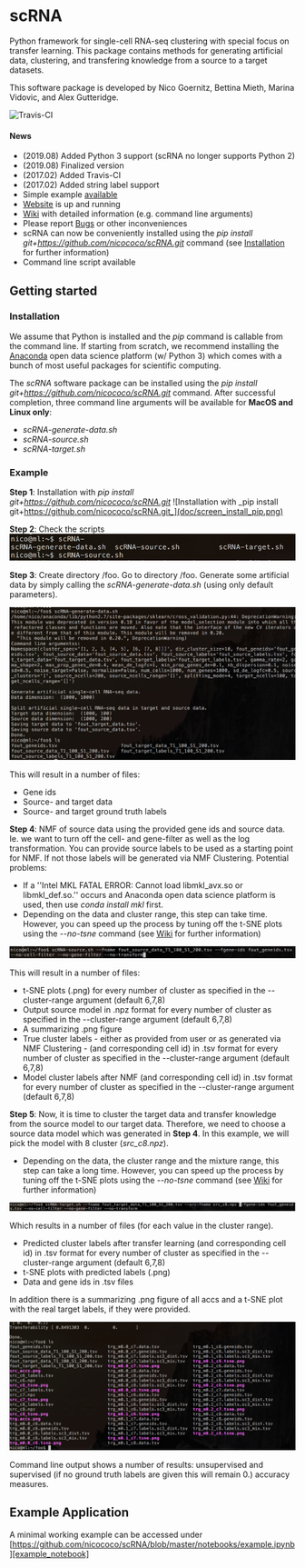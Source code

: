 scRNA
=====
Python framework for single-cell RNA-seq clustering with special 
focus on transfer learning. This package contains methods for 
generating artificial data, clustering, and transfering knowledge
from a source to a target datasets.

This software package is developed by Nico Goernitz, Bettina Mieth, Marina Vidovic, and Alex Gutteridge. 

![Travis-CI](https://travis-ci.org/nicococo/scRNA.svg?branch=master)

#### News
* (2019.08) Added Python 3 support (scRNA no longer supports Python 2)
* (2019.08) Finalized version
* (2017.02) Added Travis-CI
* (2017.02) Added string label support
* Simple example [available](#example)
* [Website](http://nicococo.github.io/scRNA/) is up and running
* [Wiki](https://github.com/nicococo/scRNA/wiki) with detailed information (e.g. command line arguments)
* Please report [Bugs](https://github.com/nicococo/scRNA/issues) or other inconveniences
* scRNA can now be conveniently installed using the _pip install git+https://github.com/nicococo/scRNA.git_ 
command (see [Installation](#installation) for further information)
* Command line script available



Getting started
---------------

### Installation
We assume that Python is installed and the _pip_ command is
callable from the command line. If starting from scratch, we recommend installing 
the [Anaconda](https://www.continuum.io/downloads) open data science 
platform (w/ Python 3) which comes with a bunch of most useful packages
for scientific computing.

The *scRNA* software package can be installed using the _pip install git+https://github.com/nicococo/scRNA.git_
command. After successful completion, three command line arguments will be 
available for **MacOS and Linux only**: 

* _scRNA-generate-data.sh_
* _scRNA-source.sh_ 
* _scRNA-target.sh_ 


### Example 
**Step 1**: Installation with _pip install git+https://github.com/nicococo/scRNA.git_
![Installation with _pip install git+https://github.com/nicococo/scRNA.git_](doc/screen_install_pip.png)



**Step 2**: Check the scripts
![Check for the scripts](doc/screen_install_scripts.png)



**Step 3**: Create directory /foo. Go to directory /foo. Generate some artificial data
by simply calling the _scRNA-generate-data.sh_ (using only default parameters).


![Generate artificial data](doc/screen_install_generate.png)


This will result in a number of files:
* Gene ids
* Source- and target data
* Source- and target ground truth labels



**Step 4**: NMF of source data using the provided gene ids and source data. Ie. we want
 to turn off the cell- and gene-filter as well as the log transformation.
 You can provide source labels to be used as a starting point for NMF. If not those labels
 will be generated via NMF Clustering.
Potential problems:
* If a ''Intel MKL FATAL ERROR: Cannot load libmkl_avx.so or libmkl_def.so.''
occurs and Anaconda open data science platform is used, then use _conda install mkl_ first.
* Depending on the data and cluster range, this step can take time. However, you can
 speed up the process by tuning off the t-SNE plots using the _--no-tsne_ command 
 (see [Wiki](https://github.com/nicococo/scRNA/wiki) for further information)

![Cluster the source data](doc/screen_install_source.png)


This will result in a number of files:
* t-SNE plots (.png) for every number of cluster as specified in the --cluster-range argument (default 6,7,8)
* Output source model in .npz format for every number of cluster as specified in the --cluster-range argument (default 6,7,8)
* A summarizing .png figure
* True cluster labels - either as provided from user or as generated via NMF Clustering - (and corresponding cell id) in .tsv format for every number of cluster as specified in the --cluster-range argument (default 6,7,8)
* Model cluster labels after NMF (and corresponding cell id) in .tsv format for every number of cluster as specified in the --cluster-range argument (default 6,7,8)




**Step 5**: Now, it is time to cluster the target data and transfer knowledge from the source model to our target data. Therefore, we need to
choose a source data model which was generated in **Step 4**. In this example, we will 
pick the model with 8 cluster (*src_c8.npz*).

* Depending on the data, the cluster range and the mixture range, this step can take a long
time. However, you can  speed up the process by tuning off the t-SNE plots using the _--no-tsne_ command 
(see [Wiki](https://github.com/nicococo/scRNA/wiki) for further information)

![Cluster the target data](doc/screen_install_target.png)

Which results in a number of files (for each value in the cluster range).
* Predicted cluster labels after transfer learning (and corresponding cell id) in .tsv format for every number of cluster as specified in the --cluster-range argument (default 6,7,8)
* t-SNE plots with predicted labels (.png)
* Data and gene ids in .tsv files

In addition there is a summarizing .png figure of all accs and a t-SNE plot with the real target labels, if they were provided.

![Cluster the target data](doc/screen_install_result.png)

Command line output shows a number of results: unsupervised and supervised (if no ground truth labels 
are given this will remain 0.) accuracy measures.

Example Application
---------------

A minimal working example can be accessed under [https://github.com/nicococo/scRNA/blob/master/notebooks/example.ipynb][example_notebook]


[example_notebook]: https://github.com/nicococo/scRNA/blob/master/notebooks/example.ipynb